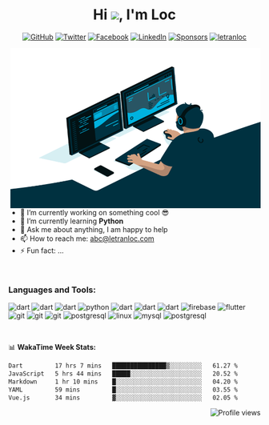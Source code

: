 <h1 align="center">Hi <img src="https://media.giphy.com/media/hvRJCLFzcasrR4ia7z/giphy.gif" width="32px">, I'm Loc</h1>
<p align="center">
	<a href="https://github.com/letranloc"><img src="https://img.shields.io/github/followers/letranloc.svg?label=GitHub&style=social" alt="GitHub"></a>
	<a href="https://twitter.com/letranloc"><img src="https://img.shields.io/twitter/follow/letranloc?label=Twitter&style=social" alt="Twitter"></a>
	<a href="https://facebook.com/letranloc"><img src="https://img.shields.io/badge/Facebook-215-white?logo=facebook&style=social" alt="Facebook"></a>
	<a href="https://www.linkedin.com/in/letranloc"><img src="https://img.shields.io/badge/LinkedIn--_.svg?style=social&logo=linkedin" alt="LinkedIn"></a>
	<a href="https://github.com/sponsors/letranloc"><img src="https://img.shields.io/badge/Sponsors--_.svg?style=social&logo=github&logoColor=EA4AAA" alt="Sponsors"></a>
  <a href="https://paypal.me/letranloc"><img src="https://img.shields.io/badge/paypal-letranloc-blue" alt="letranloc"></a>
</p>

<img align="right" alt="GIF" src="https://github.com/letranloc/letranloc/blob/master/code.gif?raw=true" width="500" height="320" />

- 🔭 I’m currently working on something cool 😎
- 🌱 I’m currently learning **Python**
- 💬 Ask me about anything, I am happy to help
- 📫 How to reach me: abc@letranloc.com
- ⚡ Fun fact: ...

<br />

### Languages and Tools:
<p align="left">
  <img src="https://devicon.dev/devicon.git/icons/php/php-original.svg" alt="dart" width="22" height="22"/>
  <img src="https://www.vectorlogo.zone/logos/dartlang/dartlang-icon.svg" alt="dart" width="22" height="22"/>
  <img src="https://devicon.dev/devicon.git/icons/nodejs/nodejs-original.svg" alt="dart" width="22" height="22"/>
  <img src="https://devicons.github.io/devicon/devicon.git/icons/python/python-original.svg" alt="python" width="22" height="22"/>
  <img src="https://devicon.dev/devicon.git/icons/mongodb/mongodb-original.svg" alt="dart" width="22" height="22"/>
  <img src="https://devicon.dev/devicon.git/icons/react/react-original.svg" alt="dart" width="22" height="22"/>
  <img src="https://devicon.dev/devicon.git/icons/vuejs/vuejs-original.svg" alt="dart" width="22" height="22"/>
  <img src="https://www.vectorlogo.zone/logos/firebase/firebase-icon.svg" alt="firebase" width="22" height="22"/>
  <img src="https://www.vectorlogo.zone/logos/flutterio/flutterio-icon.svg" alt="flutter" width="22" height="22"/>
  <img src="https://devicon.dev/devicon.git/icons/docker/docker-original.svg" alt="git" width="22" height="22"/>
  <img src="https://kubernetes.io/images/kubernetes-192x192.png" alt="git" width="22" height="22"/>
  <img src="https://www.vectorlogo.zone/logos/git-scm/git-scm-icon.svg" alt="git" width="22" height="22"/>
  <img src="https://www.adobe.com/content/dam/cc/us/en/creative-cloud/xd.svg" alt="postgresql" width="22" height="22"/>
  <img src="https://devicons.github.io/devicon/devicon.git/icons/linux/linux-original.svg" alt="linux" width="22" height="22"/>
  <img src="https://devicons.github.io/devicon/devicon.git/icons/mysql/mysql-original-wordmark.svg" alt="mysql" width="22" height="22"/>
  <img src="https://devicons.github.io/devicon/devicon.git/icons/postgresql/postgresql-original-wordmark.svg" alt="postgresql" width="22" height="22"/>
</p>

<br />

📊 **WakaTime Week Stats:**
<!--START_SECTION:waka-->
```text
Dart         17 hrs 7 mins   ███████████████▒░░░░░░░░░   61.27 % 
JavaScript   5 hrs 44 mins   █████░░░░░░░░░░░░░░░░░░░░   20.52 % 
Markdown     1 hr 10 mins    █░░░░░░░░░░░░░░░░░░░░░░░░   04.20 % 
YAML         59 mins         █░░░░░░░░░░░░░░░░░░░░░░░░   03.55 % 
Vue.js       34 mins         ▓░░░░░░░░░░░░░░░░░░░░░░░░   02.05 % 
```
<!--END_SECTION:waka-->
<p align="right">
  <img src="https://komarev.com/ghpvc/?username=letranloc&color=blue" alt="Profile views" />
</p>

